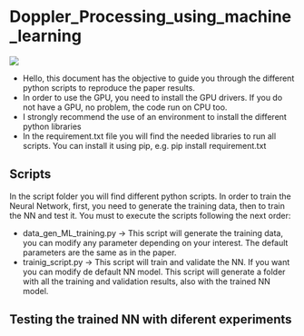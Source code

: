 # Doppler_Processing_using_machine_learning
<img src="https://media.giphy.com/media/VuehuL4fMHLgs/giphy.gif"/>

+ Hello, this document has the objective to guide you through the different python scripts to reproduce the paper results. 
+ In order to use the GPU, you need to install the GPU drivers. If you do not have a GPU, no problem, the code run on CPU too.
+ I strongly recommend the use of an environment to install the different python libraries 
+ In the requirement.txt file you will find the needed libraries to run all scripts. You can install it using pip, e.g. pip install requirement.txt

## Scripts
In the script folder you will find different python scripts. In order to train the Neural Network, first, you need to generate the training data, then to train the NN and test it. You must to execute the scripts following the next order:
+ data_gen_ML_training.py -> This script will generate the training data, you can modify any parameter depending on your interest. The default parameters are the same as in the paper.
+ trainig_script.py -> This script will train and validate the NN. If you want you can modify de default NN model. This script will generate a folder with all the training and validation results, also with the trained NN model.

## Testing the trained NN with diferent experiments



